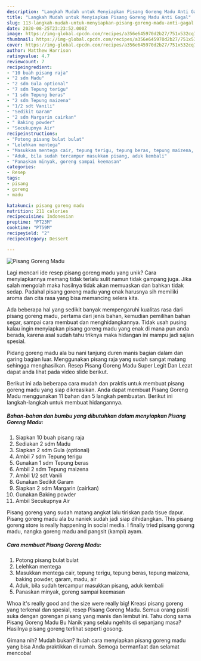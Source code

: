 ```yaml
---
description: "Langkah Mudah untuk Menyiapkan Pisang Goreng Madu Anti Gagal"
title: "Langkah Mudah untuk Menyiapkan Pisang Goreng Madu Anti Gagal"
slug: 113-langkah-mudah-untuk-menyiapkan-pisang-goreng-madu-anti-gagal
date: 2020-08-25T23:23:52.000Z
image: https://img-global.cpcdn.com/recipes/a356e645970d2b27/751x532cq70/pisang-goreng-madu-foto-resep-utama.jpg
thumbnail: https://img-global.cpcdn.com/recipes/a356e645970d2b27/751x532cq70/pisang-goreng-madu-foto-resep-utama.jpg
cover: https://img-global.cpcdn.com/recipes/a356e645970d2b27/751x532cq70/pisang-goreng-madu-foto-resep-utama.jpg
author: Matthew Harrison
ratingvalue: 4.7
reviewcount: 7
recipeingredient:
- "10 buah pisang raja"
- "2 sdm Madu"
- "2 sdm Gula optional"
- "7 sdm Tepung terigu"
- "1 sdm Tepung beras"
- "2 sdm Tepung maizena"
- "1/2 sdt Vanili"
- "Sedikit Garam"
- "2 sdm Margarin cairkan"
- " Baking powder"
- "Secukupnya Air"
recipeinstructions:
- "Potong pisang bulat bulat"
- "Lelehkan mentega"
- "Masukkan mentega cair, tepung terigu, tepung beras, tepung maizena, baking powder, garam, madu, air"
- "Aduk, bila sudah tercampur masukkan pisang, aduk kembali"
- "Panaskan minyak, goreng sampai keemasan"
categories:
- Resep
tags:
- pisang
- goreng
- madu

katakunci: pisang goreng madu 
nutrition: 211 calories
recipecuisine: Indonesian
preptime: "PT23M"
cooktime: "PT59M"
recipeyield: "2"
recipecategory: Dessert

---
```



![Pisang Goreng Madu](https://img-global.cpcdn.com/recipes/a356e645970d2b27/751x532cq70/pisang-goreng-madu-foto-resep-utama.jpg)

Lagi mencari ide resep pisang goreng madu yang unik? Cara menyiapkannya memang tidak terlalu sulit namun tidak gampang juga. Jika salah mengolah maka hasilnya tidak akan memuaskan dan bahkan tidak sedap. Padahal pisang goreng madu yang enak harusnya sih memiliki aroma dan cita rasa yang bisa memancing selera kita.

Ada beberapa hal yang sedikit banyak mempengaruhi kualitas rasa dari pisang goreng madu, pertama dari jenis bahan, kemudian pemilihan bahan segar, sampai cara membuat dan menghidangkannya. Tidak usah pusing kalau ingin menyiapkan pisang goreng madu yang enak di mana pun anda berada, karena asal sudah tahu triknya maka hidangan ini mampu jadi sajian spesial.

Pidang goreng madu ala bu nani tanjung duren manis bagian dalam dan garing bagian luar. Menggunakan pisang raja yang sudah sangat matang sehingga menghasilkan. Resep Pisang Goreng Madu Super Legit Dan Lezat dapat anda lihat pada video slide berikut.


Berikut ini ada beberapa cara mudah dan praktis untuk membuat pisang goreng madu yang siap dikreasikan. Anda dapat membuat Pisang Goreng Madu menggunakan 11 bahan dan 5 langkah pembuatan. Berikut ini langkah-langkah untuk membuat hidangannya.

<!--inarticleads1-->

##### Bahan-bahan dan bumbu yang dibutuhkan dalam menyiapkan Pisang Goreng Madu:

1. Siapkan 10 buah pisang raja
1. Sediakan 2 sdm Madu
1. Siapkan 2 sdm Gula (optional)
1. Ambil 7 sdm Tepung terigu
1. Gunakan 1 sdm Tepung beras
1. Ambil 2 sdm Tepung maizena
1. Ambil 1/2 sdt Vanili
1. Gunakan Sedikit Garam
1. Siapkan 2 sdm Margarin (cairkan)
1. Gunakan  Baking powder
1. Ambil Secukupnya Air


Pisang goreng yang sudah matang angkat lalu tiriskan pada tisue dapur. Pisang goreng madu ala bu naniek sudah jadi siap dihidangkan. This pisang goreng store is really happening in social media. I finally tried pisang goreng madu, nangka goreng madu and pangsit (kampi) ayam. 

<!--inarticleads2-->

##### Cara membuat Pisang Goreng Madu:

1. Potong pisang bulat bulat
1. Lelehkan mentega
1. Masukkan mentega cair, tepung terigu, tepung beras, tepung maizena, baking powder, garam, madu, air
1. Aduk, bila sudah tercampur masukkan pisang, aduk kembali
1. Panaskan minyak, goreng sampai keemasan


Whoa it&#39;s really good and the size were really big! Kreasi pisang goreng yang terkenal dan spesial, resep Pisang Goreng Madu. Semua orang pasti suka dengan gorengan pisang yang manis dan lembut ini. Tahu dong sama Pisang Goreng Madu Bu Nanik yang selalu ngehits di sepanjang masa? Hasilnya pisang goreng terlihat seperti gosong. 

Gimana nih? Mudah bukan? Itulah cara menyiapkan pisang goreng madu yang bisa Anda praktikkan di rumah. Semoga bermanfaat dan selamat mencoba!
